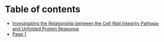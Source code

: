 # Table of contents

* [Investigating the Relationship between the Cell Wall Integrity Pathway and Unfolded Protein Response](README.md)
* [Page 1](page-1.md)
